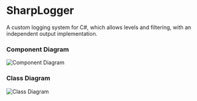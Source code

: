 # SharpLogger
A custom logging system for C#, which allows levels and filtering, with an independent output implementation.

### Component Diagram
![Component Diagram](https://drive.google.com/open?id=1pJg9VM96xg_-E7H2PY2-3M3lz1bH_6ZN)

### Class Diagram
![Class Diagram](https://drive.google.com/open?id=1fZ8ekmL_jYKODL_D03hNipydq37YP_nY)
